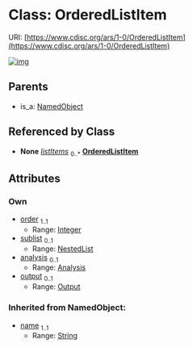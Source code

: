 
# Class: OrderedListItem




URI: [https://www.cdisc.org/ars/1-0/OrderedListItem](https://www.cdisc.org/ars/1-0/OrderedListItem)


[![img](https://yuml.me/diagram/nofunky;dir:TB/class/[Output],[Output]<output%200..1-%20[OrderedListItem&#124;order:integer;name(i):string],[Analysis]<analysis%200..1-%20[OrderedListItem],[NestedList]<sublist%200..1-++[OrderedListItem],[NestedList]++-%20listItems%200..*>[OrderedListItem],[NamedObject]^-[OrderedListItem],[NestedList],[NamedObject],[Analysis])](https://yuml.me/diagram/nofunky;dir:TB/class/[Output],[Output]<output%200..1-%20[OrderedListItem&#124;order:integer;name(i):string],[Analysis]<analysis%200..1-%20[OrderedListItem],[NestedList]<sublist%200..1-++[OrderedListItem],[NestedList]++-%20listItems%200..*>[OrderedListItem],[NamedObject]^-[OrderedListItem],[NestedList],[NamedObject],[Analysis])

## Parents

 *  is_a: [NamedObject](NamedObject.md)

## Referenced by Class

 *  **None** *[listItems](listItems.md)*  <sub>0..\*</sub>  **[OrderedListItem](OrderedListItem.md)**

## Attributes


### Own

 * [order](order.md)  <sub>1..1</sub>
     * Range: [Integer](types/Integer.md)
 * [sublist](sublist.md)  <sub>0..1</sub>
     * Range: [NestedList](NestedList.md)
 * [analysis](analysis.md)  <sub>0..1</sub>
     * Range: [Analysis](Analysis.md)
 * [output](output.md)  <sub>0..1</sub>
     * Range: [Output](Output.md)

### Inherited from NamedObject:

 * [name](name.md)  <sub>1..1</sub>
     * Range: [String](types/String.md)
